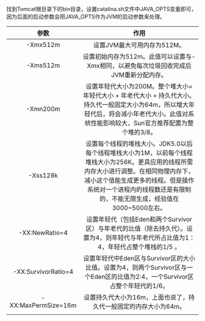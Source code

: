 

找到Tomcat根目录下的bin目录，设置catalina.sh文件中JAVA_OPTS变量即可，因为后面的启动参数会把JAVA_OPTS作为JVM的启动参数来处理。

|        参数         |                             作用                             |
| :-----------------: | :----------------------------------------------------------: |
|      -Xmx512m       |                 设置JVM最大可用内存为512M。                  |
|      -Xms512m       | 设置初始内存为512m。此值可以设置与-Xmx相同，以避免每次垃圾回收完成后JVM重新分配内存。 |
|      -Xmn200m       | 设置年轻代大小为200M。整个堆大小=年轻代大小 + 年老代大小 + 持久代大小。持久代一般固定大小为64m，所以增大年轻代后，将会减小年老代大小。此值对系统性能影响较大，Sun官方推荐配置为整个堆的3/8。 |
|      -Xss128k       | 设置每个线程的堆栈大小。JDK5.0以后每个线程堆栈大小为1M，以前每个线程堆栈大小为256K。更具应用的线程所需内存大小进行调整。在相同物理内存下，减小这个值能生成更多的线程。但是操作系统对一个进程内的线程数还是有限制的，不能无限生成，经验值在3000~5000左右。 |
|   -XX:NewRatio=4    | 设置年轻代（包括Eden和两个Survivor区）与年老代的比值（除去持久代）。设置为4，则年轻代与年老代所占比值为1：4，年轻代占整个堆栈的1/5 。 |
| -XX:SurvivorRatio=4 | 设置年轻代中Eden区与Survivor区的大小比值。设置为4，则两个Survivor区与一个Eden区的比值为2:4，一个Survivor区占整个年轻代的1/6。 |
| -XX:MaxPermSize=16m | 设置持久代大小为16m，上面也说了，持久代一般固定的内存大小为64m。 |
|                     |                                                              |

 



